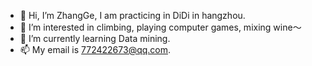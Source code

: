 - 👋 Hi, I’m ZhangGe, I am practicing in DiDi in hangzhou.
- 👀 I’m interested in climbing, playing computer games, mixing wine～
- 🌱 I’m currently learning Data mining.
- 📫 My email is 772422673@qq.com.

<!---
Gwatermelon/Gwatermelon is a ✨ special ✨ repository because its `README.md` (this file) appears on your GitHub profile.
You can click the Preview link to take a look at your changes.
--->
